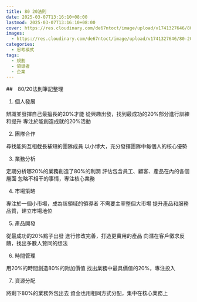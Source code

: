 ```yaml
---
title: 80 20法則
date: 2025-03-07T13:16:10+08:00
lastmod: 2025-03-07T13:16:10+08:00
cover: https://res.cloudinary.com/de67ntoct/image/upload/v1741327646/80-20-individual_vssqs7.jpg
images:
  - https://res.cloudinary.com/de67ntoct/image/upload/v1741327646/80-20-individual_vssqs7.jpg/img/cover.jpg
categories:
  - 思考模式
tags:
  - 規劃
  - 領導者
  - 企業
---
```


##　80/20法則筆記整理
1. 個人發展

辨識並發揮自己最擅長的20%才能
從興趣出發，找到最成功的20%部分進行訓練和提升
專注於能創造成就的20%活動

2. 團隊合作

尋找能夠互相截長補短的團隊成員
以小博大，充分發揮團隊中每個人的核心優勢

3. 業務分析

定期分析哪20%的業務創造了80%的利潤
評估包含員工、顧客、產品在內的各個層面
忽略不相干的事情，專注核心業務

4. 市場策略

專注於一個小市場，成為該領域的領導者
不需要主宰整個大市場
提升產品和服務品質，建立市場地位

5. 產品開發

從最成功的20%點子出發
進行修改完善，打造更實用的產品
向潛在客戶徵求反饋，找出多數人贊同的想法

6. 時間管理

用20%的時間創造80%的附加價值
找出業務中最具價值的20%，專注投入

7. 資源分配

將剩下80%的業務外包出去
資金也用相同方式分配，集中在核心業務上



